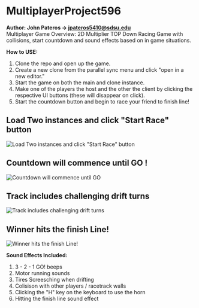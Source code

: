 # MultiplayerProject596
**Author: John Pateros -> jpateros5410@sdsu.edu** <br>
Multiplayer Game Overview:
2D Multiplier TOP Down Racing Game with collisions, start countdown and sound effects based on in game situations.


**How to USE:**
1. Clone the repo and open up the game.
2. Create a new clone from the parallel sync menu and click "open in a new editor."
3. Start the game on both the main and clone instance.
4. Make one of the players the host and the other the client by clicking the respective UI buttons (these will disappear on click).
5. Start the countdown button and begin to race your friend to finish line!

<centre><h2>Load Two instances and click "Start Race" button</h2></centre>
![Load Two instances and click "Start Race" button](https://github.com/jpateros/MultiplayerProject596/assets/112897027/e4b7eaa9-dfa1-45dc-a7c9-81e17b27566c)

<centre><h2>Countdown will commence until GO !</h2></centre>
![Countdown will commence until GO](https://github.com/jpateros/MultiplayerProject596/assets/112897027/5ad41c4e-7185-4411-8678-918e74144bb9)

<centre><h2>Track includes challenging drift turns</h2></centre>
![Track includes challenging drift turns](https://github.com/jpateros/MultiplayerProject596/assets/112897027/82015b81-3438-4de9-a0a5-f9e10eba438a)

<centre><h2>Winner hits the finish Line!</h2></centre>
![Winner hits the finish Line!](https://github.com/jpateros/MultiplayerProject596/assets/112897027/c90458d7-89bf-49b8-af9d-6ab501905bd3)



**Sound Effects Included:**
1. 3 - 2 - 1 GO! beeps
2. Motor running sounds
3. Tires Screesching when drifting
4. Colisison with other players / racetrack walls
5. Clicking the "H" key on the keyboard to use the horn
6. Hitting the finish line sound effect
